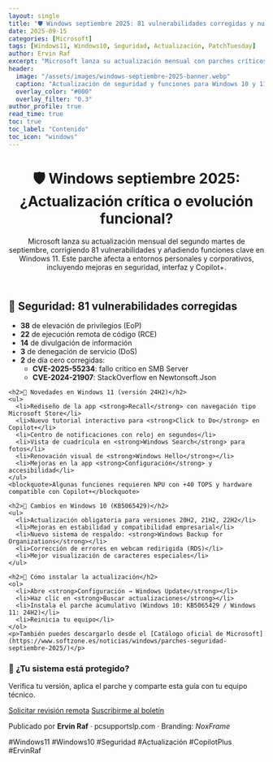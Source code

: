 ```yaml
---
layout: single
title: "🛡️ Windows septiembre 2025: 81 vulnerabilidades corregidas y nuevas funciones en Windows 11"
date: 2025-09-15
categories: [Microsoft]
tags: [Windows11, Windows10, Seguridad, Actualización, PatchTuesday]
author: Ervin Raf
excerpt: "Microsoft lanza su actualización mensual con parches críticos, mejoras en Windows 11 y nuevas funciones para PC Copilot+. Descubre qué cambia y cómo proteger tu sistema."
header:
  image: "/assets/images/windows-septiembre-2025-banner.webp"
  caption: "Actualización de seguridad y funciones para Windows 10 y 11"
  overlay_color: "#000"
  overlay_filter: "0.3"
author_profile: true
read_time: true
toc: true
toc_label: "Contenido"
toc_icon: "windows"
---
```


<div class="post-grid dark-theme">

  <header class="post-header">
    <h1>🛡️ Windows septiembre 2025: ¿Actualización crítica o evolución funcional?</h1>
    <p>Microsoft lanza su actualización mensual del segundo martes de septiembre, corrigiendo 81 vulnerabilidades y añadiendo funciones clave en Windows 11. Este parche afecta a entornos personales y corporativos, incluyendo mejoras en seguridad, interfaz y Copilot+.</p>
  </header>

  <section class="post-content">
    <h2>🔐 Seguridad: 81 vulnerabilidades corregidas</h2>
    <ul>
      <li><strong>38</strong> de elevación de privilegios (EoP)</li>
      <li><strong>22</strong> de ejecución remota de código (RCE)</li>
      <li><strong>14</strong> de divulgación de información</li>
      <li><strong>3</strong> de denegación de servicio (DoS)</li>
      <li><strong>2</strong> de día cero corregidas:
        <ul>
          <li><strong>CVE-2025-55234</strong>: fallo crítico en SMB Server</li>
          <li><strong>CVE-2024-21907</strong>: StackOverflow en Newtonsoft.Json</li>
        </ul>
      </li>
    </ul>

    <h2>🧠 Novedades en Windows 11 (versión 24H2)</h2>
    <ul>
      <li>Rediseño de la app <strong>Recall</strong> con navegación tipo Microsoft Store</li>
      <li>Nuevo tutorial interactivo para <strong>Click to Do</strong> en Copilot+</li>
      <li>Centro de notificaciones con reloj en segundos</li>
      <li>Vista de cuadrícula en <strong>Windows Search</strong> para fotos</li>
      <li>Renovación visual de <strong>Windows Hello</strong></li>
      <li>Mejoras en la app <strong>Configuración</strong> y accesibilidad</li>
    </ul>
    <blockquote>Algunas funciones requieren NPU con +40 TOPS y hardware compatible con Copilot+</blockquote>

    <h2>💼 Cambios en Windows 10 (KB5065429)</h2>
    <ul>
      <li>Actualización obligatoria para versiones 20H2, 21H2, 22H2</li>
      <li>Mejoras en estabilidad y compatibilidad empresarial</li>
      <li>Nuevo sistema de respaldo: <strong>Windows Backup for Organizations</strong></li>
      <li>Corrección de errores en webcam redirigida (RDS)</li>
      <li>Mejor visualización de caracteres especiales</li>
    </ul>

    <h2>🧭 Cómo instalar la actualización</h2>
    <ol>
      <li>Abre <strong>Configuración → Windows Update</strong></li>
      <li>Haz clic en <strong>Buscar actualizaciones</strong></li>
      <li>Instala el parche acumulativo (Windows 10: KB5065429 / Windows 11: 24H2)</li>
      <li>Reinicia tu equipo</li>
    </ol>
    <p>También puedes descargarlo desde el [Catálogo oficial de Microsoft](https://www.softzone.es/noticias/windows/parches-seguridad-septiembre-2025/)</p>
  </section>

  <section class="cta-section">
    <div class="cta-box">
      <h3>🧠 ¿Tu sistema está protegido?</h3>
      <p>Verifica tu versión, aplica el parche y comparte esta guía con tu equipo técnico.</p>
      <a href="/contacto" class="cta-button">Solicitar revisión remota</a>
      <a href="/newsletter" class="cta-button alt">Suscribirme al boletín</a>
    </div>
  </section>

  <footer class="post-footer">
    <p>Publicado por <strong>Ervin Raf</strong> · pcsupportslp.com · Branding: <em>NoxFrame</em></p>
    <div class="tags">
      <span>#Windows11</span>
      <span>#Windows10</span>
      <span>#Seguridad</span>
      <span>#Actualización</span>
      <span>#CopilotPlus</span>
      <span>#ErvinRaf</span>
    </div>
  </footer>

</div>